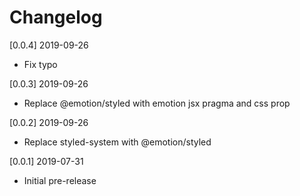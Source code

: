 # Changelog

[0.0.4] 2019-09-26

-   Fix typo

[0.0.3] 2019-09-26

-   Replace @emotion/styled with emotion jsx pragma and css prop

[0.0.2] 2019-09-26

-   Replace styled-system with @emotion/styled

[0.0.1] 2019-07-31

-   Initial pre-release
